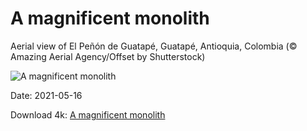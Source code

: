 # A magnificent monolith

Aerial view of El Peñón de Guatapé, Guatapé, Antioquia, Colombia (© Amazing Aerial Agency/Offset by Shutterstock)

![A magnificent monolith](https://bing.com/th?id=OHR.Guatape_EN-US7463341939_UHD.jpg&rf=LaDigue_UHD.jpg&pid=hp&w=1024&h=576)

Date: 2021-05-16

Download 4k: [A magnificent monolith](https://bing.com/th?id=OHR.Guatape_EN-US7463341939_UHD.jpg&rf=LaDigue_UHD.jpg&pid=hp&w=3840&h=2160)

